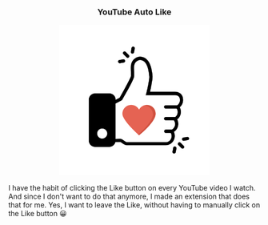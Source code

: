 
<div align='center'>

### <b>YouTube Auto Like</b>

<img src="images/img1.png" width="300px" />

</div>

I have the habit of clicking the Like button on every YouTube video I watch. And since I don't want to do that anymore, I made an extension that does that for me. Yes, I want to leave the Like, without having to manually click on the Like button 😀





